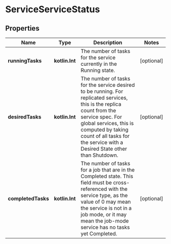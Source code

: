 
# ServiceServiceStatus

## Properties
| Name | Type | Description | Notes |
| ------------ | ------------- | ------------- | ------------- |
| **runningTasks** | **kotlin.Int** | The number of tasks for the service currently in the Running state.  |  [optional] |
| **desiredTasks** | **kotlin.Int** | The number of tasks for the service desired to be running. For replicated services, this is the replica count from the service spec. For global services, this is computed by taking count of all tasks for the service with a Desired State other than Shutdown.  |  [optional] |
| **completedTasks** | **kotlin.Int** | The number of tasks for a job that are in the Completed state. This field must be cross-referenced with the service type, as the value of 0 may mean the service is not in a job mode, or it may mean the job-mode service has no tasks yet Completed.  |  [optional] |



